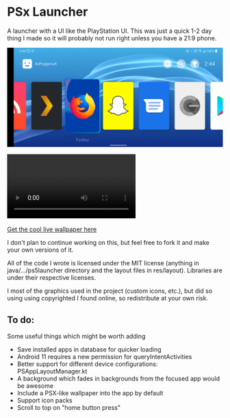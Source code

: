 # PSx Launcher 

A launcher with a UI like the PlayStation UI. This was just a quick 1-2 day
thing I made so it will probably not run right unless you have a 21:9 phone.

![Screenshot](demo/demo.png)

![Demo video](demo/demo.webm)

[Get the cool live wallpaper here](https://www.desktophut.com/playstation-vita-background-live-wallpaper/)

I don't plan to continue working on this, but feel free to fork it and make
your own versions of it.

All of the code I wrote is licensed under the MIT license (anything in java/.../ps5launcher directory and the layout files in res/layout). Libraries are under their respective licenses.

I most of the graphics used in the project (custom icons, etc.), but did so
using using copyrighted I found online, so redistribute at your own risk.

## To do:

Some useful things which might be worth adding

 - Save installed apps in database for quicker loading
 - Android 11 requires a new permission for queryIntentActivities
 - Better support for different device configurations: PSAppLayoutManager.kt
 - A background which fades in backgrounds from the focused app would be awesome
 - Include a PSX-like wallpaper into the app by default
 - Support icon packs
 - Scroll to top on "home button press"
